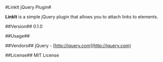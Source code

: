 #LinkIt jQuery Plugin#

**LinkIt** is a simple jQuery plugin that allows you to attach links to elements.

##Version##
0.1.0

##Usage##

##Vendors##
jQuery - [http://jquery.com](http://jquery.com)

##License##
MIT License










